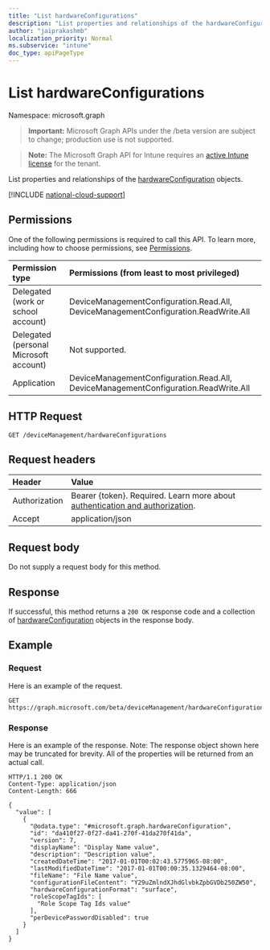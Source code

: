 ```yaml
---
title: "List hardwareConfigurations"
description: "List properties and relationships of the hardwareConfiguration objects."
author: "jaiprakashmb"
localization_priority: Normal
ms.subservice: "intune"
doc_type: apiPageType
---
```


# List hardwareConfigurations

Namespace: microsoft.graph

> **Important:** Microsoft Graph APIs under the /beta version are subject to change; production use is not supported.

> **Note:** The Microsoft Graph API for Intune requires an [active Intune license](https://go.microsoft.com/fwlink/?linkid=839381) for the tenant.

List properties and relationships of the [hardwareConfiguration](../resources/intune-deviceconfig-hardwareconfiguration.md) objects.

[!INCLUDE [national-cloud-support](../../includes/all-clouds.md)]

## Permissions
One of the following permissions is required to call this API. To learn more, including how to choose permissions, see [Permissions](/graph/permissions-reference).

|Permission type|Permissions (from least to most privileged)|
|:---|:---|
|Delegated (work or school account)|DeviceManagementConfiguration.Read.All, DeviceManagementConfiguration.ReadWrite.All|
|Delegated (personal Microsoft account)|Not supported.|
|Application|DeviceManagementConfiguration.Read.All, DeviceManagementConfiguration.ReadWrite.All|

## HTTP Request
<!-- {
  "blockType": "ignored"
}
-->
``` http
GET /deviceManagement/hardwareConfigurations
```

## Request headers
|Header|Value|
|:---|:---|
|Authorization|Bearer {token}. Required. Learn more about [authentication and authorization](/graph/auth/auth-concepts).|
|Accept|application/json|

## Request body
Do not supply a request body for this method.

## Response
If successful, this method returns a `200 OK` response code and a collection of [hardwareConfiguration](../resources/intune-deviceconfig-hardwareconfiguration.md) objects in the response body.

## Example

### Request
Here is an example of the request.
``` http
GET https://graph.microsoft.com/beta/deviceManagement/hardwareConfigurations
```

### Response
Here is an example of the response. Note: The response object shown here may be truncated for brevity. All of the properties will be returned from an actual call.
``` http
HTTP/1.1 200 OK
Content-Type: application/json
Content-Length: 666

{
  "value": [
    {
      "@odata.type": "#microsoft.graph.hardwareConfiguration",
      "id": "da410f27-0f27-da41-270f-41da270f41da",
      "version": 7,
      "displayName": "Display Name value",
      "description": "Description value",
      "createdDateTime": "2017-01-01T00:02:43.5775965-08:00",
      "lastModifiedDateTime": "2017-01-01T00:00:35.1329464-08:00",
      "fileName": "File Name value",
      "configurationFileContent": "Y29uZmlndXJhdGlvbkZpbGVDb250ZW50",
      "hardwareConfigurationFormat": "surface",
      "roleScopeTagIds": [
        "Role Scope Tag Ids value"
      ],
      "perDevicePasswordDisabled": true
    }
  ]
}
```
